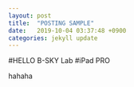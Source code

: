 ```yaml
---
layout: post
title:  "POSTING SAMPLE"
date:   2019-10-04 03:37:48 +0900
categories: jekyll update
---
```


#HELLO B-SKY Lab
#iPad PRO

hahaha
